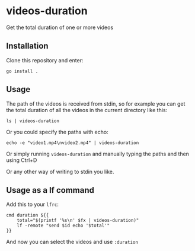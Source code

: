 # videos-duration

Get the total duration of one or more videos

## Installation

Clone this repository and enter:

```
go install .
```

##  Usage

The path of the videos is received from stdin, so for example you can get the total duration of all
the videos in the current directory like this:

```
ls | videos-duration
```

Or you could specify the paths with echo:

```
echo -e "video1.mp4\nvideo2.mp4" | videos-duration
```

Or simply running `videos-duration` and manually typing the paths and then using Ctrl+D

Or any other way of writing to stdin you like.

## Usage as a lf command

Add this to your `lfrc`:

```
cmd duration ${{
    total="$(printf '%s\n' $fx | videos-duration)"
    lf -remote "send $id echo '$total'"
}}
```

And now you can select the videos and use `:duration`
